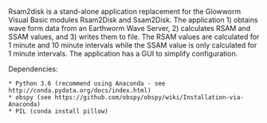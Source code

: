 Rsam2disk is a stand-alone application replacement for the Glowworm Visual Basic modules Rsam2Disk and Ssam2Disk.  The application 1) obtains wave form data from an Earthworm Wave Server, 2) calculates RSAM and SSAM values, and 3) writes them to file.  The RSAM values are calculated for 1 minute and 10 minute intervals while the SSAM value is only calculated for 1 minute intervals.  The application has a GUI to simplify configuration.

Dependencies:

	* Python 3.6 (recommend using Anaconda - see http://conda.pydata.org/docs/index.html)
	* obspy (see https://github.com/obspy/obspy/wiki/Installation-via-Anaconda)
	* PIL (conda install pillow)


